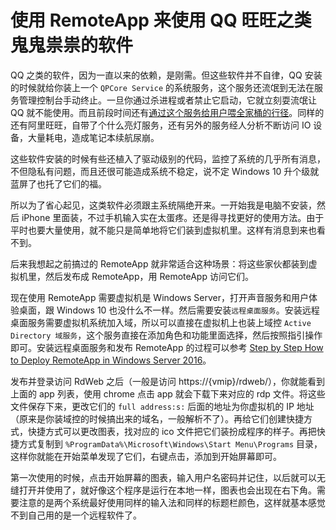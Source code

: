 # 使用 RemoteApp 来使用 QQ 旺旺之类鬼鬼祟祟的软件

QQ 之类的软件，因为一直以来的依赖，是刚需。但这些软件并不自律，QQ 安装的时候就给你装上一个 `QPCore Service` 的系统服务，这个服务还流氓到无法在服务管理控制台手动终止。一旦你通过杀进程或者禁止它启动，它就立刻耍流氓让 QQ 就不能使用。而且前段时间还有[通过这个服务给用户喂全家桶的行径](https://news.cnblogs.com/n/585753/)。同样的还有阿里旺旺，自带了个什么亮灯服务，还有另外的服务经人分析不断访问 IO 设备，大量耗电，造成笔记本续航尿崩。

这些软件安装的时候有些还植入了驱动级别的代码，监控了系统的几乎所有消息，不但隐私有问题，而且还很可能造成系统不稳定，说不定 Windows 10 升个级就蓝屏了也托了它们的福。

所以为了省心起见，这类软件必须跟主系统隔绝开来。一开始我是电脑不安装，然后 iPhone 里面装，不过手机输入实在太蛋疼。还是得寻找更好的使用方法。由于平时也要大量使用，就不能只是简单地将它们装到虚拟机里。这样有消息到来也看不到。

后来我想起之前搞过的 RemoteApp 就非常适合这种场景：将这些家伙都装到虚拟机里，然后发布成 RemoteApp，用 RemoteApp 访问它们。

现在使用 RemoteApp 需要虚拟机是 Windows Server，打开声音服务和用户体验桌面，跟 Windows 10 也没什么不一样。然后需要安装`远程桌面服务`。安装远程桌面服务需要虚拟机系统加入域，所以可以直接在虚拟机上也装上域控 `Active Directory 域服务`，这个服务直接在添加角色和功能里面选择，然后按照指引操作即可。安装远程桌面服务和发布 RemoteApp 的过程可以参考 [Step by Step How to Deploy RemoteApp in Windows Server 2016](https://newhelptech.wordpress.com/2017/07/23/step-by-step-how-to-deploy-remote-desktop-services-in-windows-server-2016/)。

发布并登录访问 RdWeb 之后（一般是访问 https://{vmip}/rdweb/），你就能看到上面的 app 列表，使用 chrome 点击 app 就会下载下来对应的 rdp 文件。将这些文件保存下来，更改它们的 `full address:s:` 后面的地址为你虚拟机的 IP 地址（原来是你装域控的时候搞出来的域名，一般解析不了）。再给它们创建快捷方式，快捷方式可以更改图表，找对应的 ico 文件把它们装扮成程序的样子。再把快捷方式复制到 `%ProgramData%\Microsoft\Windows\Start Menu\Programs` 目录，这样你就能在开始菜单发现了它们，右键点击，添加到开始屏幕即可。

第一次使用的时候，点击开始屏幕的图表，输入用户名密码并记住，以后就可以无缝打开并使用了，就好像这个程序是运行在本地一样，图表也会出现在右下角。需要注意的是两个系统最好使用同样的输入法和同样的标题栏颜色，这样就基本感觉不到自己用的是一个远程软件了。